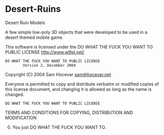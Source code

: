 # Desert-Ruins
Desert Ruin Models

A few simple low-poly 3D objects that were developed to be used in a desert themed mobile game.

This software is licensed under the DO WHAT THE FUCK YOU WANT TO PUBLIC LICENSE http://www.wtfpl.net/

    DO WHAT THE FUCK YOU WANT TO PUBLIC LICENSE
            Version 2, December 2004

Copyright (C) 2004 Sam Hocevar sam@hocevar.net

Everyone is permitted to copy and distribute verbatim or modified copies of this license document, and changing it is allowed as long as the name is changed.

    DO WHAT THE FUCK YOU WANT TO PUBLIC LICENSE

TERMS AND CONDITIONS FOR COPYING, DISTRIBUTION AND MODIFICATION

0. You just DO WHAT THE FUCK YOU WANT TO.
